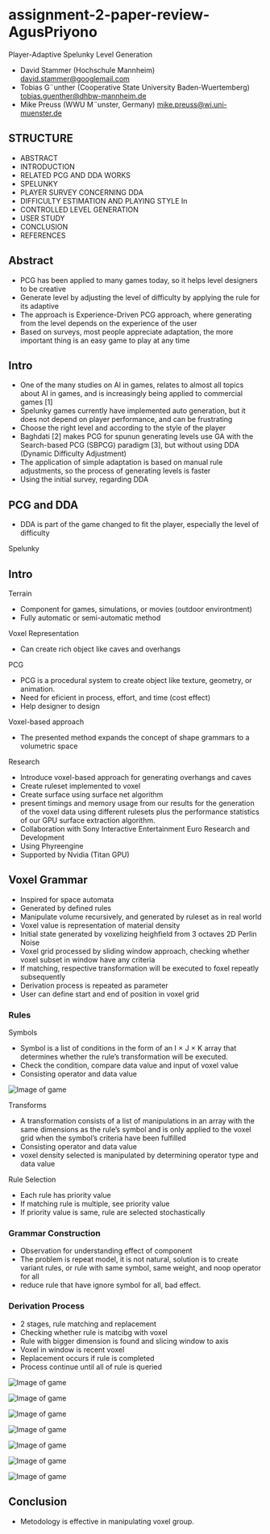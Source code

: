 # assignment-2-paper-review-AgusPriyono

Player-Adaptive Spelunky Level Generation

- David Stammer (Hochschule Mannheim) david.stammer@googlemail.com 
- Tobias G¨unther (Cooperative State University Baden-Wuertemberg) tobias.guenther@dhbw-mannheim.de
- Mike Preuss (WWU M¨unster, Germany) mike.preuss@wi.uni-muenster.de

## STRUCTURE
- ABSTRACT
- INTRODUCTION
- RELATED PCG AND DDA WORKS
- SPELUNKY
- PLAYER SURVEY CONCERNING DDA
- DIFFICULTY ESTIMATION AND PLAYING STYLE In
- CONTROLLED LEVEL GENERATION
- USER STUDY 
- CONCLUSION
- REFERENCES

## Abstract
- PCG has been applied to many games today, so it helps level designers to be creative
- Generate level by adjusting the level of difficulty by applying the rule for its adaptive
- The approach is Experience-Driven PCG approach, where generating from the level depends on the experience of the user
- Based on surveys, most people appreciate adaptation, the more important thing is an easy game to play at any time

## Intro
- One of the many studies on AI in games, relates to almost all topics about AI in games, and is increasingly being applied to commercial games [1]
- Spelunky games currently have implemented auto generation, but it does not depend on player performance, and can be frustrating
- Choose the right level and according to the style of the player
- Baghdati [2] makes PCG for spunun generating levels use GA with the Search-based PCG (SBPCG) paradigm [3], but without using DDA (Dynamic Difficulty Adjustment)
- The application of simple adaptation is based on manual rule adjustments, so the process of generating levels is faster
- Using the initial survey, regarding DDA

## PCG and DDA
- DDA is part of the game changed to fit the player, especially the level of difficulty


Spelunky
## Intro

Terrain
- Component for games, simulations, or movies (outdoor environtment)
- Fully automatic or semi-automatic method

Voxel Representation
- Can create rich object like caves and overhangs

PCG
- PCG is a procedural system to create object like texture, geometry, or animation.
- Need for eficient in process, effort, and time (cost effect)
- Help designer to design

Voxel-based approach 
- The presented method expands the concept of shape grammars to a volumetric space

Research 
- Introduce voxel-based approach for generating overhangs and caves
- Create ruleset implemented to voxel
- Create surface using surface net algorithm
- present timings and memory usage from our results for the generation of the voxel data using different rulesets plus the performance statistics of our GPU surface extraction algorithm.
- Collaboration with Sony Interactive Entertainment Euro Research and Development
- Using Phyreengine
- Supported by Nvidia (Titan GPU)



## Voxel Grammar

- Inspired for space automata
- Generated by defined rules
- Manipulate volume recursively, and generated by ruleset as in real world
- Voxel value is representation of material density
- Initial state generated by voxelizing heighfield from 3 octaves 2D Perlin Noise
- Voxel grid processed by sliding window approach, checking whether voxel subset in window have any criteria
- If matching, respective transformation will be executed to foxel repeatly subsequently
- Derivation process is repeated as parameter
- User can define start and end of position in voxel grid

### Rules 

Symbols
- Symbol is a list of conditions in the form of an I × J × K array that determines whether the rule’s transformation will be executed.
- Check the condition, compare data value and input of voxel value
- Consisting operator and data value

![Image of game](images/symbol-operators.png)

Transforms
- A transformation consists of a list of manipulations in an array with the same dimensions as the rule’s symbol and is only applied to the voxel grid when the symbol’s criteria have been fulfilled
- Consisting operator and data value
- voxel density selected is manipulated by determining operator type and data value


Rule Selection 
- Each rule has priority value
- If matching rule is multiple, see priority value
- If priority value is same, rule are selected stochastically


### Grammar Construction

- Observation for understanding effect of component
- The problem is repeat model, it is not natural, solution is to create variant rules, or rule with same symbol, same weight, and noop operator for all
- reduce rule that have ignore symbol for all, bad effect.

### Derivation Process

- 2 stages, rule matching and replacement
- Checking whether rule is matcibg with voxel
- Rule with bigger dimension is found and slicing window to axis
- Voxel in window is recent voxel
- Replacement occurs if rule is completed
- Process continue until all of rule is queried  

![Image of game](images/transform-operators.png)

![Image of game](images/transform-sample.png)

![Image of game](images/caves-ruleset.png)

![Image of game](images/overhangs-ruleset.png)

![Image of game](images/cave-results.png)

![Image of game](images/overhang-results.png)

![Image of game](images/time-results.png)


## Conclusion

- Metodology is effective in manipulating voxel group.  
